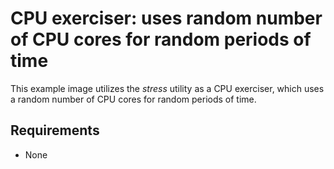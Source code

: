 # CPU exerciser: uses random number of CPU cores for random periods of time

This example image utilizes the *stress* utility as a CPU exerciser, which uses a random number of CPU cores for random periods of time.

## Requirements

* None
